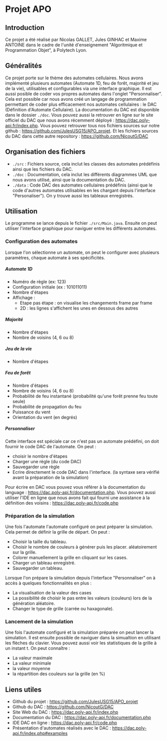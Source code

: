 # Projet APO
## Introduction
Ce projet a été réalisé par Nicolas GALLET, Jules GINHAC et Maxime ANTOINE dans le cadre de l'unité d'enseignement "Algoritmique et Programmation Objet", à Polytech Lyon.
## Généralités
Ce projet porte sur le thème des automates cellulaires. Nous avons implémenté plusieurs automates (Automate 1D, feu de forêt, majorité et jeu de la vie), utilisables et configurables via une interface graphique. Il est aussi posible de coder vos propres automates dans l'onglet "Personnaliser".
Cela est possible car nous avons créé un langage de programmation permettant de coder plus efficacement nos automates cellulaires : le DAC (Définition d'Automate Cellulaire). La documentation du DAC est disponible dans le dossier `./doc`. Vous pouvez aussi la retrouver en ligne sur le site officiel du DAC que nous avons récemment déployé : https://dac.poly-api.fr/index.php.
Vous pouvez retrouver tous nos fichiers sources sur notre github : https://github.com/JulesUSG15/APO_projet.
Et les fichiers sources du DAC dans cette autre repository : https://github.com/NicoutG/DAC

## Organisation des fichiers
- `./src` : Fichiers source, cela inclut les classes des automates prédéfinis ainsi que les fichiers du DAC.
- `./doc` : Documentation, cela inclut les différents diagrammes UML que nous avons utilisé, ainsi que la documentation du DAC.
- `./data` : Code DAC des automates cellulaires prédéfinis (ainsi que le code d'autres automates utilisables en les chargant depuis l'interface "Personaliser"). On y trouve aussi les tableaux enregistrés.

## Utilisation
Le programme se lance depuis le fichier `./src/Main.java`.
Ensuite on peut utiliser l'interface graphique pour naviguer entre les différents automates.

### Configuration des automates
Lorsque l'on sélectionne un automate, on peut le configurer avec plusieurs paramètres, chaque automate à ses spécificités.
##### Automate 1D
- Numéro de règle (ex: 123)
- Configuration initiale (ex : 101011011)
- Nombre d'étapes
- Affichage :
    - Etape pas étape : on visualise les changements frame par frame
    - 2D : les lignes s'affichent les unes en dessous des autres
##### Majorité
- Nombre d'étapes
- Nombre de voisins (4, 6 ou 8)
##### Jeu de la vie
- Nombre d'étapes
##### Feu de forêt 
- Nombre d'étapes
- Nombre de voisins (4, 6 ou 8)
- Probabilité de feu instantané (probabilité qu'une forêt prenne feu toute seule)
- Probabilité de propagation du feu
- Puissance du vent
- Orientation du vent (en degrés)
##### Personnaliser
Cette interface est spéciale car ce n'est pas un automate prédéfini, on doit fournir le code DAC de l'automate.
On peut :
- choisir le nombre d'étapes
- Charger une règle (du code DAC)
- Sauvegarder une règle
- Ecrire directement le code DAC dans l'interface. (la syntaxe sera vérifié avant la préparation de la simulation)

Pour écrire en DAC vous pouvez vous référer à la documentation du language : https://dac.poly-api.fr/documentation.php. Vous pouvez aussi utiliser l'IDE en ligne que nous avons fait qui fourni une assistance à la définition des voisins : https://dac.poly-api.fr/code.php 

### Préparation de la simulation
Une fois l'automate l'automate configuré on peut préparer la simulation. Cela permet de définir la grille de départ.
On peut :
- Choisir la taille du tableau.
- Choisir le nombre de couleurs à générer puis les placer. aléatoirement sur la grille.
- Colorer manuellement la grille en cliquant sur les cases.
- Charger un tableau enregistré.
- Sauvegarder un tableau.

Lorsque l'on prépare la simulation depuis l'interface "Personnaliser" on à accès à quelques fonctionnalités en plus :
- La visualisation de la valeur des cases
- La possibilité de choisir le pas entre les valeurs (couleurs) lors de la génération aléatoire.
- Changer le type de grille (carrée ou haxagonale).

### Lancement de la simulation
Une fois l'automate configuré et la simulation préparée on peut lancer la simulation.
Il est ensuite possible de naviguer dans la simualtion en utilisant les flèches du clavier. Vous pouvez aussi voir les statistiques de la grille à un instant t. On peut connaître :
- La valeur maximale
- La valeur minimale
- la valeur moyenne
- la répartition des couleurs sur la grille (en %)

## Liens utiles
- Github du projet : https://github.com/JulesUSG15/APO_projet
- Github du DAC : https://github.com/NicoutG/DAC
- Site Web du DAC : https://dac.poly-api.fr/index.php
- Documentation du DAC : https://dac.poly-api.fr/documentation.php
- IDE DAC en ligne : https://dac.poly-api.fr/code.php
- Présentation d'automates réalisés avec le DAC : https://dac.poly-api.fr/index.php#examples
